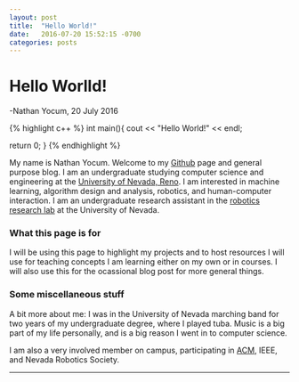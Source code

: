 ```yaml
---
layout: post
title:  "Hello World!"
date:   2016-07-20 15:52:15 -0700
categories: posts
---
```


# Hello Worlld!
-Nathan Yocum, 20 July 2016

{% highlight c++ %}
int main(){
  cout << "Hello World!" << endl;

  return 0;
}
{% endhighlight %}

My name is Nathan Yocum. Welcome to my [Github][Github] page and general purpose blog. I am an undergraduate studying computer science and engineering at the [University of Nevada, Reno][cse].
I am interested in machine learning, algorithm design and analysis, robotics, and human-computer interaction. I am an undergraduate research assistant in the [robotics research lab][rrl] at the University of Nevada.

### What this page is for

I will be using this page to highlight my projects and to host resources I will use for teaching concepts I am learning either on my own or in courses.
I will also use this for the ocassional blog post for more general things.

### Some miscellaneous stuff

A bit more about me: I was in the University of Nevada marching band for two years of my undergraduate degree, where I played tuba. Music is a big part of my life personally, and is a big reason I went in to computer science.

I am also a very involved member on campus, participating in [ACM][acm], IEEE, and Nevada Robotics Society.

---

[Github]: http://github.com/NathanYo
[cse]: http://cse.unr.edu
[rrl]: http://rrl.cse.unr.edu/en/
[acm]: http://www.unracm.com/